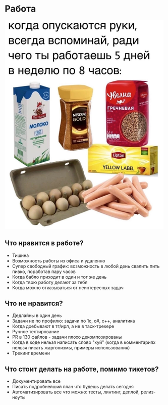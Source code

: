 # Работа

![pizdos](pizdos.jpg)

## Что нравится в работе?

- Тишина
- Возможность работы из офиса и удаленно
- Супер свободный график: возможность в любой день свалить пить пивко, поработав пару часов
- Когда бабло приходит в один и тот же день
- Когда твою работу делают за тебя
- Когда можно отказываться от неинтересных задач

## Что не нравится?

- Дедлайны в один день
- Задачи не по профилю: задачи по 1c, c#, c++, аналитика
- Когда доебывают в тг/ирл, а не в таск-трекере
- Ручное тестирование
- PR в 130 файлов - задачи плохо декомпозированы
- Когда в коде нельзя написать слово "хуй" (когда в комментариях нельзя писать жаргонизмы, примеры использования)
- Трекинг времени

## Что стоит делать на работе, помимо тикетов?

- Документировать все
- Писать подробнейший план что будешь делать сегодня
- Автоматизировать все что можно: тесты, линтинг, деплой, релиз-ноуты
